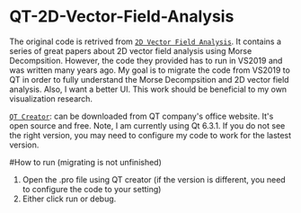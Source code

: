 # QT-2D-Vector-Field-Analysis
The original code is retrived from [`2D Vector Field Analysis`](http://www2.cs.uh.edu/~chengu/Publications/MorseDecomp/vfAnalysis2D.html). It contains a series of great papers about 2D vector field analysis using Morse Decompsition. However, the code they provided has to run in VS2019 and was written many years ago. 
My goal is to migrate the code from VS2019 to QT in order to fully understand the Morse Decompsition and 2D vector field analysis. Also, I want a better UI. This work should be beneficial to my own visualization research.

[`QT Creator`](https://www.qt.io/product/development-tools): can be downloaded from QT company's office website. It's open source and free.
Note, I am currently using Qt 6.3.1. If you do not see the right version, you may need to configure my code to work for the lastest version.

#How to run (migrating is not unfinished)
1. Open the .pro file using QT creator (if the version is different, you need to configure the code to your setting)
2. Either click run or debug.
